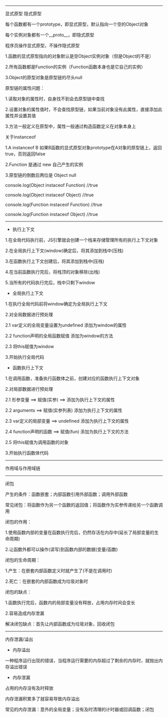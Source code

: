 -------
显式原型 隐式原型

每个函数都有一个prototype，即显式原型，默认指向一个空的Object对象

每个实例对象都有一个__proto__，即隐式原型

程序员操作显式原型，不操作隐式原型

1.函数的显式原型指向的对象默认是空Object实例对象（但是Object的不是）

2.所有函数都是Function的实例（Function函数本身也是它自己的实例）

3.Object的原型对象是原型链的尽头null

原型链的属性问题：

1.读取对象的属性时，自身找不到会去原型链中查找

2.设置对象的属性值时，不会查找原型链，如果当前对象没有此属性，直接添加此属性并设置其值

3.方法一般定义在原型中，属性一般通过构造函数定义在对象本身上

关于instanceof

1.A instanceof B 如果B函数的显式原型对象prototype在A对象的原型链上，返回true，否则返回false

2.Function 是通过 new 自己产生的实例

3.原型链的倒数后两位是 Object null

console.log(Object instaceof Function) //true

console.log(Object instaceof Object) //true

console.log(Function instaceof Function) //true

console.log(Function instaceof Object) //true

-------
* 执行上下文

1.在全局代码执行前，JS引擎就会创建一个栈来存储管理所有的执行上下文对象

2.在全局执行上下文(window)确定后，将其添加到栈中(压栈)

3.在函数执行上下文创建后，将其添加到栈中(压栈)

4.在当前函数执行完后，将栈顶的对象移除(出栈)

5.当所有的代码执行完后，栈中只剩下window

* 全局执行上下文

1.在执行全局代码前将window确定为全局执行上下文

2.对全局数据进行预处理

2.1 var定义的全局变量设置为undefined 添加为window的属性

2.2 function声明的全局函数赋值 添加为window的方法

2.3 将this赋值为window

3.开始执行全局代码

* 函数执行上下文

1.在调用函数，准备执行函数体之前，创建对应的函数执行上下文对象

2.对局部数据进行预处理

2.1 形参变量 ==> 赋值(实参) ==> 添加为执行上下文的属性

2.2 arguments ==> 赋值(实参列表) 添加为执行上下文的属性

2.3 var定义的局部变量 ==> undefined 添加为执行上下文的属性

2.4 function声明的函数 ==> 赋值(fun) 添加为执行上下文的方法

2.5 将this赋值为调用函数的对象

3.开始执行函数体代码

-------
作用域与作用域链

-------
闭包

产生的条件：函数嵌套；内部函数引用外部函数；调用外部函数

常见闭包：将函数作为另一个函数的返回值；将函数作为实参传递给另一个函数调用

闭包的作用：

1.使用函数内部的变量在函数执行完后，仍然存活在内存中(延长了局部变量的生命周期)

2.让函数外都可以操作(读写)到函数内部的数据(变量/函数)

闭包的生命周期：

1.产生：在嵌套内部函数定义时就产生了(不是在调用时)

2.死亡：在嵌套的内部函数成为垃圾对象时

闭包的缺点：

1.函数执行完后，函数内的局部变量没有释放，占用内存时间会变长

2.容易造成内存泄漏

解决闭包缺点：首先让内部函数成为垃圾对象，回收闭包

-------
内存泄漏/溢出

* 内存溢出

一种程序运行出现的错误，当程序运行需要的内存超过了剩余的内存时，就抛出内存溢出错误

* 内存泄漏

占用的内存没有及时释放

内存泄漏积累多了就容易导致内存溢出

常见的内存泄漏：意外的全局变量；没有及时清理的计时器或回调函数；闭包



